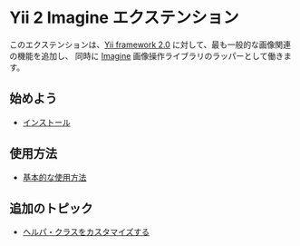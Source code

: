 Yii 2 Imagine エクステンション
==============================

このエクステンションは、[Yii framework 2.0](http://www.yiiframework.com) に対して、最も一般的な画像関連の機能を追加し、
同時に [Imagine](http://imagine.readthedocs.org/) 画像操作ライブラリのラッパーとして働きます。

始めよう
--------

* [インストール](installation.md)

使用方法
--------

* [基本的な使用方法](basic-usage.md)

追加のトピック
--------------

* [ヘルパ・クラスをカスタマイズする](customizing-helper-classes.md)